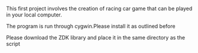 This first project involves the creation of racing car game that can be played in your local computer.

The program is run through cygwin.Please install it as outlined before

Please download the ZDK library and place it in the same directory as the script
